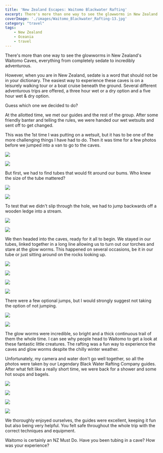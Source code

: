 ```yaml
---
title: 'New Zealand Escapes: Waitomo Blackwater Rafting'
excerpt: There's more than one way to see the glowworms in New Zealand's Waitomo Caves. Our choice Waitomo Blackwater Rafting.
coverImage: './images/Waitomo_Blackwater_Rafting-13.jpg'
category: "travel"
tags:
    - New Zealand
    - Oceania
    - travel
---
```


There's more than one way to see the glowworms in New Zealand's Waitomo Caves, everything from completely sedate to incredibly adventurous.

However, when you are in New Zealand, sedate is a word that should not be in your dictionary. The easiest way to experience these caves is on a leisurely walking tour or a boat cruise beneath the ground. Several different adventurous trips are offered, a three hour wet or a dry option and a five hour wet & dry option.

Guess which one we decided to do?

At the allotted time, we met our guides and the rest of the group. After some friendly banter and telling the rules, we were handed our wet wetsuits and sent off to get changed.

This was the 1st time I was putting on a wetsuit, but it has to be one of the more challenging things I have had to do. Then it was time for a few photos before we jumped into a van to go to the caves.

![](./images/Waitomo_Blackwater_Rafting-1.jpg)

![](./images/Waitomo_Blackwater_Rafting-2.jpg)

But first, we had to find tubes that would fit around our bums. Who knew the size of the tube mattered?

![](./images/Waitomo_Blackwater_Rafting-3.jpg)

![](./images/Waitomo_Blackwater_Rafting-4.jpg)

To test that we didn't slip through the hole, we had to jump backwards off a wooden ledge into a stream.

![](./images/Waitomo_Blackwater_Rafting-5.jpg)

![](./images/Waitomo_Blackwater_Rafting-16.jpg)

We then headed into the caves, ready for it all to begin. We stayed in our tubes, linked together in a long line allowing us to turn out our torches and stare at the glow worms. This happened on several occasions, be it in our tube or just sitting around on the rocks looking up.

![](./images/Waitomo_Blackwater_Rafting-6.jpg)

![](./images/Waitomo_Blackwater_Rafting-7.jpg)

![](./images/Waitomo_Blackwater_Rafting-11.jpg)

![](./images/Waitomo_Blackwater_Rafting-12.jpg)

There were a few optional jumps, but I would strongly suggest not taking the option of not jumping.

![](./images/Waitomo_Blackwater_Rafting-10.jpg)

![](./images/Waitomo_Blackwater_Rafting-13.jpg)

The glow worms were incredible, so bright and a thick continuous trail of them the whole time. I can see why people head to Waitomo to get a look at these fantastic little creatures. The rafting was a fun way to experience the caves and glow worms despite the chilly winter weather.

Unfortunately, my camera and water don't go well together, so all the photos were taken by our Legendary Black Water Rafting Company guides. After what felt like a really short time, we were back for a shower and some hot soups and bagels.

![](./images/Waitomo_Blackwater_Rafting-8.jpg)

![](./images/Waitomo_Blackwater_Rafting-9.jpg)

![](./images/Waitomo_Blackwater_Rafting-14.jpg)

![](./images/Waitomo_Blackwater_Rafting-15.jpg)

We thoroughly enjoyed ourselves, the guides were excellent, keeping it fun but also being very helpful. You felt safe throughout the whole trip with the correct techniques and equipment.

Waitomo is certainly an NZ Must Do. Have you been tubing in a cave? How was your experience?
